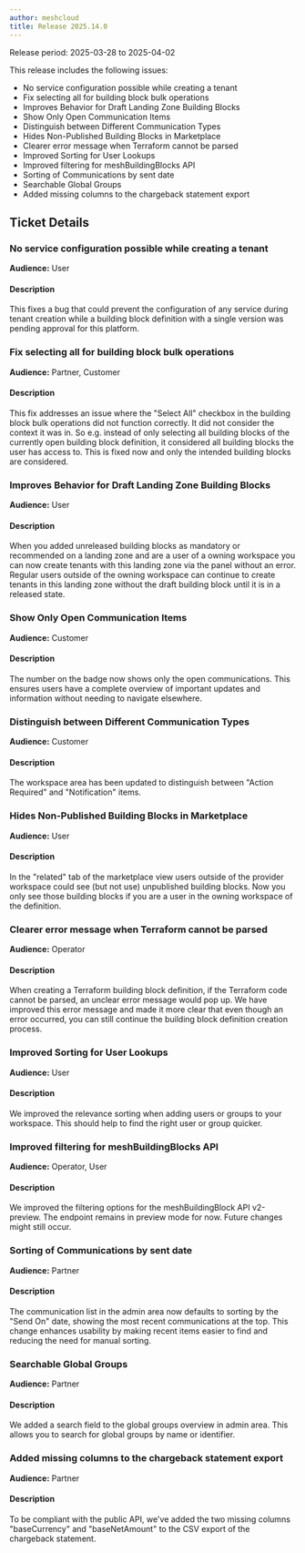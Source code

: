 ```yaml
---
author: meshcloud
title: Release 2025.14.0
---
```


Release period: 2025-03-28 to 2025-04-02

This release includes the following issues:
* No service configuration possible while creating a tenant
* Fix selecting all for building block bulk operations
* Improves Behavior for Draft Landing Zone Building Blocks
* Show Only Open Communication Items
* Distinguish between Different Communication Types
* Hides Non-Published Building Blocks in Marketplace
* Clearer error message when Terraform cannot be parsed
* Improved Sorting for User Lookups
* Improved filtering for meshBuildingBlocks API
* Sorting of Communications by sent date
* Searchable Global Groups
* Added missing columns to the chargeback statement export
<!--truncate-->

## Ticket Details
### No service configuration possible while creating a tenant
**Audience:** User


#### Description
This fixes a bug that could prevent the configuration of any service during tenant creation
while a building block definition with a single version was pending approval for this platform.

### Fix selecting all for building block bulk operations
**Audience:** Partner, Customer


#### Description
This fix addresses an issue where the "Select All" checkbox in the building block
bulk operations did not function correctly. It did not consider the context it was
in. So e.g. instead of only selecting all building blocks of the currently open building
block definition, it considered all building blocks the user has access to. This
is fixed now and only the intended building blocks are considered.

### Improves Behavior for Draft Landing Zone Building Blocks
**Audience:** User


#### Description
When you added unreleased building blocks as mandatory or recommended on a landing zone and are a user of a
owning workspace you can now create tenants with this landing zone via the panel without an error.
Regular users outside of the owning workspace can continue to create tenants in this landing zone
without the draft building block until it is in a released state.

### Show Only Open Communication Items
**Audience:** Customer


#### Description
The number on the badge now shows only the open communications.
This ensures users have a complete overview of important updates 
and information without needing to navigate elsewhere.

### Distinguish between Different Communication Types
**Audience:** Customer


#### Description
The workspace area has been updated to distinguish between "Action Required" and "Notification" items.

### Hides Non-Published Building Blocks in Marketplace
**Audience:** User


#### Description
In the "related" tab of the marketplace view users outside of the provider workspace 
could see (but not use) unpublished building blocks. Now you only see those building blocks 
if you are a user in the owning workspace of the definition.

### Clearer error message when Terraform cannot be parsed
**Audience:** Operator


#### Description
When creating a Terraform building block definition, if the Terraform code cannot be parsed,
an unclear error message would pop up. We have improved this error message and made it more clear
that even though an error occurred, you can still continue the building block definition creation process.

### Improved Sorting for User Lookups
**Audience:** User


#### Description
We improved the relevance sorting when adding users or groups to your workspace.
This should help to find the right user or group quicker.

### Improved filtering for meshBuildingBlocks API
**Audience:** Operator, User


#### Description
We improved the filtering options for the meshBuildingBlock API v2-preview.
The endpoint remains in preview mode for now. Future changes might still occur.

### Sorting of Communications by sent date
**Audience:** Partner


#### Description
The communication list in the admin area now defaults to sorting by the "Send On" date, 
showing the most recent communications at the top. This change enhances usability by making 
recent items easier to find and reducing the need for manual sorting.

### Searchable Global Groups
**Audience:** Partner


#### Description
We added a search field to the global groups overview in admin area.
This allows you to search for global groups by name or identifier.

### Added missing columns to the chargeback statement export
**Audience:** Partner


#### Description
To be compliant with the public API, we've added the two missing 
columns "baseCurrency" and "baseNetAmount" to the CSV export of 
the chargeback statement.

